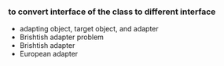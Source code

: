 ###  to convert interface of the class to different interface
- adapting object, target object, and adapter
- Brishtish adapter problem
- Brishtish adapter
- European adapter

